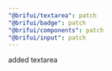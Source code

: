 ```yaml
---
"@brifui/textarea": patch
"@brifui/badge": patch
"@brifui/components": patch
"@brifui/input": patch
---
```


added textarea

